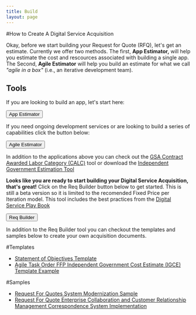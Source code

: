 ```yaml
---
title: Build
layout: page
---
```


#How to Create A Digital Service Acquisition 

Okay, before we start building your Request for Quote (RFQ), let's get an estimate. Currently we offer two methods. The first, <strong>App Estimator,</strong> will help you estimate the cost and rescources associated with building a single app.  The Second, <strong>Agile Estimator</strong> will help you build an estimate for what we call <em>"agile in a box"</em> (i.e., an iterative development team).

<h2>Tools</h2>
<p>If you are looking to build an app, let's start here:</p>
<p><div><FORM>
<INPUT TYPE="button" VALUE="App Estimator" onClick="parent.location='https://pre-award.herokuapp.com/'">
</FORM>
</div></p>

<p>If you need ongoing development services or are looking to build a series of capabilities click the button below:</p>
<p><div><FORM>
<INPUT TYPE="button" VALUE="Agile Estimator" onClick="parent.location='https://github.com/jonmost/jonmost.github.io/blob/master/assets/Agile%20Estimator.xlsx'">
</FORM></div></p>

In addition to the applications above you can check out the [GSA Contract Awarded Labor Category (CALC)](https://calc.gsa.gov/) tool or download the [Independent Government Estimation Tool](/assets/Agile%20Estimator.xlsx)


<strong>Looks like you are ready to start building your Digital Service Acquisition, that's great!</strong> Click on the Req Builder  button below to get started. This is still a beta version so it is limited to the recomended Fixed Price per Iteration model. This tool includes the best practices from the <a href="https://playbook.cio.gov/">Digital Service Play Book</a>


<FORM>
<INPUT TYPE="button" VALUE="Req Builder" onClick="parent.location='https://acquisition-planning-beta.herokuapp.com/'">
</FORM>
<p></P>
<p>In addition to the Req Builder tool you can checkout the templates and samples below to create your own acquisition documents.
<span class="anchor" id="data-custodian-development"></span></p>

#Templates
* [Statement of Objectives Template](/assets/DigitalServiceSOO.docx)
* [Agile Task Order FFP Independent Government Cost Estimate (IGCE) Template Example](/assets/Agile_Task_Order_IGCE_Example_-Sec_508_Remediated.docx)
 


#Samples
* [Request For Quotes System Modernization Sample](/assets/Agile%20Task%20Order%20Example.docx)
* [Request For Quote Enterprise Collaboration and Customer Relationship Management Correspondence System Implementation](/assets/CRMTaskOrder%20Sample%20DRAFT.docx)







